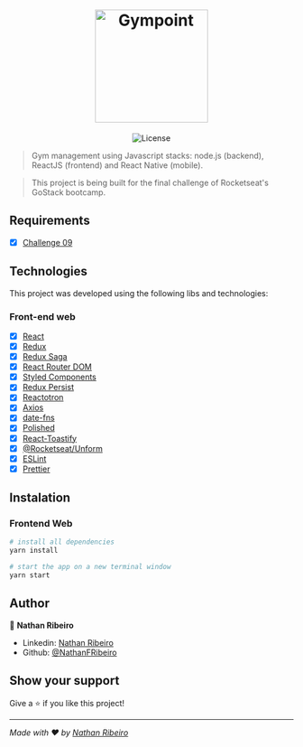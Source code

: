 <h1 align="center">
  <img alt="Gympoint" title="Gympoint" src="https://github.com/Rocketseat/bootcamp-gostack-desafio-03/blob/master/.github/logo.png?raw=true" width="200px" />
</h1>

<p align="center">
  <img alt="License" src="https://img.shields.io/badge/license-MIT-%2304D361">
</p>

> Gym management using Javascript stacks: node.js (backend), ReactJS (frontend) and React Native (mobile).

> This project is being built for the final challenge of Rocketseat's GoStack bootcamp.

## Requirements

- [x] [Challenge 09](https://github.com/Rocketseat/bootcamp-gostack-desafio-09)

## Technologies

This project was developed using the following libs and technologies:

### Front-end web

- [x] [React](http://reactjs.org)
- [x] [Redux](https://redux.js.org/)
- [x] [Redux Saga](https://github.com/redux-saga/redux-saga)
- [x] [React Router DOM](https://www.npmjs.com/package/react-router-dom)
- [x] [Styled Components](https://www.styled-components.com/)
- [x] [Redux Persist](https://github.com/rt2zz/redux-persist)
- [x] [Reactotron](https://github.com/infinitered/reactotron)
- [x] [Axios](https://github.com/axios/axios)
- [x] [date-fns](https://date-fns.org/)
- [x] [Polished](https://github.com/styled-components/polished)
- [x] [React-Toastify](https://github.com/fkhadra/react-toastify)
- [x] [@Rocketseat/Unform](https://github.com/Rocketseat/unform)
- [x] [ESLint](https://eslint.org/)
- [x] [Prettier](https://prettier.io/)

## Instalation

### Frontend Web

```sh
# install all dependencies
yarn install

# start the app on a new terminal window
yarn start
```

## Author

👤 **Nathan Ribeiro**

- Linkedin: [Nathan Ribeiro](https://www.linkedin.com/in/nathanfribeiro/)
- Github: [@NathanFRibeiro](https://github.com/NathanFRibeiro)

## Show your support

Give a ⭐️ if you like this project!

---

_Made with ❤️ by [Nathan Ribeiro](https://github.com/NathanFRibeiro)_
